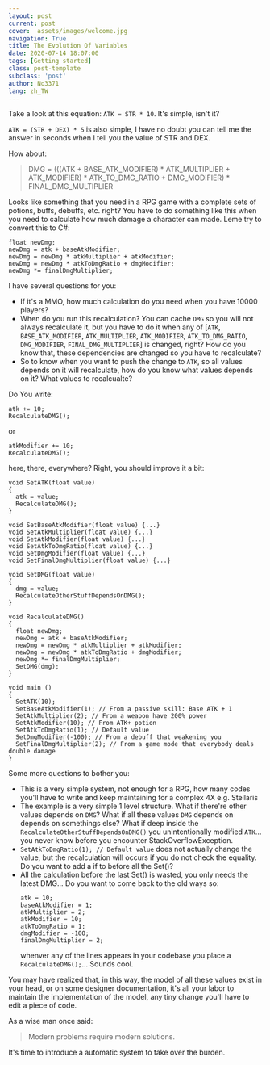 ```yaml
---
layout: post
current: post
cover:  assets/images/welcome.jpg
navigation: True
title: The Evolution Of Variables
date: 2020-07-14 18:07:00
tags: [Getting started]
class: post-template
subclass: 'post'
author: No3371
lang: zh_TW
---
```


Take a look at this equation: `ATK = STR * 10`. It's simple, isn't it?

`ATK = (STR + DEX) * 5` is also simple, I have no doubt you can tell me the answer in seconds when I tell you the value of STR and DEX.

How about:

> DMG = (((ATK + BASE_ATK_MODIFIER) * ATK_MULTIPLIER + ATK_MODIFIER) * ATK_TO_DMG_RATIO + DMG_MODIFIER) * FINAL_DMG_MULTIPLIER

Looks like something that you need in a RPG game with a complete sets of potions, buffs, debuffs, etc. right? You have to do something like this when you need to calculate how much damage a character can made.
Leme try to convert this to C#:

```CSharp
float newDmg;
newDmg = atk + baseAtkModifier;
newDmg = newDmg * atkMultiplier + atkModifier;
newDmg = newDmg * atkToDmgRatio + dmgModifier;
newDmg *= finalDmgMultiplier; 
```
I have several questions for you:
- If it's a MMO, how much calculation do you need when you have 10000 players?
- When do you run this recalculation? You can cache `DMG` so you will not always recalculate it, but you have to do it when any of [`ATK`, `BASE_ATK_MODIFIER`, `ATK_MULTIPLIER`, `ATK_MODIFIER`, `ATK_TO_DMG_RATIO`, `DMG_MODIFIER`, `FINAL_DMG_MULTIPLIER`] is changed, right? How do you know that, these dependencies are changed so you have to recalculate?
- So to know when you want to push the change to `ATK`, so all values depends on it will recalculate, how do you know what values depends on it? What values to recalcualte?

Do You write:
```CSharp
atk += 10;
RecalculateDMG();
```
or 
```CSharp
atkModifier += 10;
RecalculateDMG();
```
here, there, everywhere? Right, you should improve it a bit:
```CSharp
void SetATK(float value)
{
  atk = value;
  RecalculateDMG();
}

void SetBaseAtkModifier(float value) {...}
void SetAtkMultiplier(float value) {...}
void SetAtkModifier(float value) {...}
void SetAtkToDmgRatio(float value) {...}
void SetDmgModifier(float value) {...}
void SetFinalDmgMultiplier(float value) {...}

void SetDMG(float value)
{
  dmg = value;
  RecalculateOtherStuffDependsOnDMG();
}

void RecalculateDMG()
{
  float newDmg;
  newDmg = atk + baseAtkModifier;
  newDmg = newDmg * atkMultiplier + atkModifier;
  newDmg = newDmg * atkToDmgRatio + dmgModifier;
  newDmg *= finalDmgMultiplier; 
  SetDMG(dmg);
}

void main ()
{
  SetATK(10);
  SetBaseAtkModifier(1); // From a passive skill: Base ATK + 1
  SetAtkMultiplier(2); // From a weapon have 200% power
  SetAtkModifier(10); // From ATK+ potion
  SetAtkToDmgRatio(1); // Default value
  SetDmgModifier(-100); // From a debuff that weakening you
  SetFinalDmgMultiplier(2); // From a game mode that everybody deals double damage
}
```

Some more questions to bother you:
- This is a very simple system, not enough for a RPG, how many codes you'll have to write and keep maintaining for a complex 4X e.g. Stellaris
- The example is a very simple 1 level structure. What if there're other values depends on `DMG`? What if all these values `DMG` depends on depends on somethings else? What if deep inside the `RecalculateOtherStuffDependsOnDMG()` you unintentionally modified `ATK`... you never know before you encounter StackOverflowException.
- `SetAtkToDmgRatio(1); // Default value` does not actually change the value, but the recalculation will occurs if you do not check the equality. Do you want to add a if to before all the Set()?
- All the calculation before the last Set() is wasted, you only needs the latest DMG... Do you want to come back to the old ways so:
    ```CSharp
    atk = 10;
    baseAtkModifier = 1;
    atkMultiplier = 2;
    atkModifier = 10;
    atkToDmgRatio = 1;
    dmgModifier = -100;
    finalDmgMultiplier = 2;
    ```
    whenver any of the lines appears in your codebase you place a `RecalculateDMG();`... Sounds cool.

You may have realized that, in this way, the model of all these values exist in your head, or on some designer documentation, it's all your labor to maintain the implementation of the model, any tiny change you'll have to edit a piece of code.

As a wise man once said:
> Modern problems require modern solutions.

It's time to introduce a automatic system to take over the burden.
